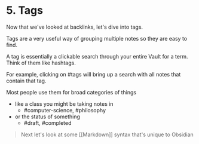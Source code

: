 # 5. Tags

Now that we've looked at backlinks, let's dive into tags.

Tags are a very useful way of grouping multiple notes so they are easy to find.

A tag is essentially a clickable search through your entire Vault for a term. Think of them like hashtags.

For example, clicking on #tags will bring up a search with all notes that contain that tag. 

Most people use them for broad categories of things
- like a class you might be taking notes in
	- #computer-science, #philosophy 
- or the status of something
	- #draft, #completed

> Next let's look at some [[Markdown]] syntax that's unique to Obsidian
